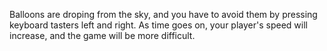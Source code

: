 Balloons are droping from the sky, and you have to avoid them by pressing keyboard tasters left and right. As time goes on, your player's speed will increase, and the game will be more difficult.

